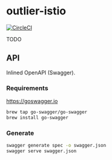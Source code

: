 # outlier-istio

[![CircleCI](https://circleci.com/gh/hekike/outlier-istio.svg?style=svg&circle-token=5504d6f60f8b1217aadf87342112f6d29ccaac2a)](https://circleci.com/gh/hekike/outlier-istio)

TODO

## API

Inlined OpenAPI (Swagger).

### Requirements

https://goswagger.io

```sh
brew tap go-swagger/go-swagger
brew install go-swagger
```

### Generate

```sh
swagger generate spec -o swagger.json
swagger serve swagger.json
```
